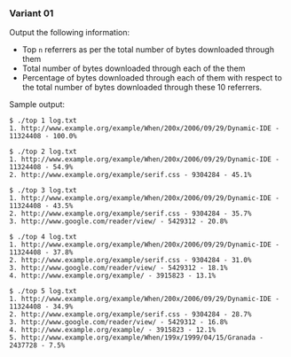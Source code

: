 ### Variant 01
Output the following information:

* Top `n` referrers as per the total number of bytes downloaded through them
* Total number of bytes downloaded through each of the them
* Percentage of bytes downloaded through each of them with respect to the total number of bytes downloaded through these 10 referrers.

Sample output:

```
$ ./top 1 log.txt
1. http://www.example.org/example/When/200x/2006/09/29/Dynamic-IDE - 11324408 - 100.0%

$ ./top 2 log.txt
1. http://www.example.org/example/When/200x/2006/09/29/Dynamic-IDE - 11324408 - 54.9%
2. http://www.example.org/example/serif.css - 9304284 - 45.1%

$ ./top 3 log.txt
1. http://www.example.org/example/When/200x/2006/09/29/Dynamic-IDE - 11324408 - 43.5%
2. http://www.example.org/example/serif.css - 9304284 - 35.7%
3. http://www.google.com/reader/view/ - 5429312 - 20.8%

$ ./top 4 log.txt
1. http://www.example.org/example/When/200x/2006/09/29/Dynamic-IDE - 11324408 - 37.8%
2. http://www.example.org/example/serif.css - 9304284 - 31.0%
3. http://www.google.com/reader/view/ - 5429312 - 18.1%
4. http://www.example.org/example/ - 3915823 - 13.1%

$ ./top 5 log.txt
1. http://www.example.org/example/When/200x/2006/09/29/Dynamic-IDE - 11324408 - 34.9%
2. http://www.example.org/example/serif.css - 9304284 - 28.7%
3. http://www.google.com/reader/view/ - 5429312 - 16.8%
4. http://www.example.org/example/ - 3915823 - 12.1%
5. http://www.example.org/example/When/199x/1999/04/15/Granada - 2437728 - 7.5%

```

